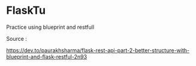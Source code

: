 # FlaskTu
Practice using blueprint and restfull 

Source : 

https://dev.to/paurakhsharma/flask-rest-api-part-2-better-structure-with-blueprint-and-flask-restful-2n93
